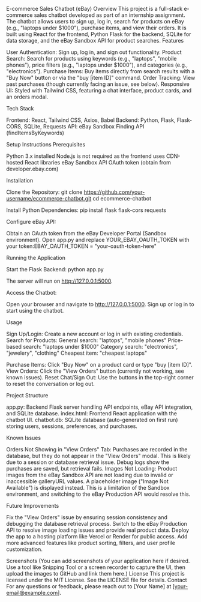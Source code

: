 E-commerce Sales Chatbot (eBay)
Overview
This project is a full-stack e-commerce sales chatbot developed as part of an internship assignment. The chatbot allows users to sign up, log in, search for products on eBay (e.g., "laptops under $1000"), purchase items, and view their orders. It is built using React for the frontend, Python Flask for the backend, SQLite for data storage, and the eBay Sandbox API for product searches.
Features

User Authentication: Sign up, log in, and sign out functionality.
Product Search: Search for products using keywords (e.g., "laptops", "mobile phones"), price filters (e.g., "laptops under $1000"), and categories (e.g., "electronics").
Purchase Items: Buy items directly from search results with a "Buy Now" button or via the "buy [item ID]" command.
Order Tracking: View past purchases (though currently facing an issue, see below).
Responsive UI: Styled with Tailwind CSS, featuring a chat interface, product cards, and an orders modal.

Tech Stack

Frontend: React, Tailwind CSS, Axios, Babel
Backend: Python, Flask, Flask-CORS, SQLite, Requests
API: eBay Sandbox Finding API (findItemsByKeywords)

Setup Instructions
Prerequisites

Python 3.x installed
Node.js is not required as the frontend uses CDN-hosted React libraries
eBay Sandbox API OAuth token (obtain from developer.ebay.com)

Installation

Clone the Repository:
git clone https://github.com/your-username/ecommerce-chatbot.git
cd ecommerce-chatbot


Install Python Dependencies:
pip install flask flask-cors requests


Configure eBay API:

Obtain an OAuth token from the eBay Developer Portal (Sandbox environment).
Open app.py and replace YOUR_EBAY_OAUTH_TOKEN with your token:EBAY_OAUTH_TOKEN = "your-oauth-token-here"





Running the Application

Start the Flask Backend:
python app.py

The server will run on http://127.0.0.1:5000.

Access the Chatbot:

Open your browser and navigate to http://127.0.0.1:5000.
Sign up or log in to start using the chatbot.



Usage

Sign Up/Login: Create a new account or log in with existing credentials.
Search for Products:
General search: "laptops", "mobile phones"
Price-based search: "laptops under $1000"
Category search: "electronics", "jewelery", "clothing"
Cheapest item: "cheapest laptops"


Purchase Items: Click "Buy Now" on a product card or type "buy [item ID]".
View Orders: Click the "View Orders" button (currently not working, see known issues).
Reset Chat/Sign Out: Use the buttons in the top-right corner to reset the conversation or log out.

Project Structure

app.py: Backend Flask server handling API endpoints, eBay API integration, and SQLite database.
index.html: Frontend React application with the chatbot UI.
chatbot.db: SQLite database (auto-generated on first run) storing users, sessions, preferences, and purchases.

Known Issues

Orders Not Showing in "View Orders" Tab: Purchases are recorded in the database, but they do not appear in the "View Orders" modal. This is likely due to a session or database retrieval issue. Debug logs show the purchases are saved, but retrieval fails.
Images Not Loading: Product images from the eBay Sandbox API are not loading due to invalid or inaccessible galleryURL values. A placeholder image ("Image Not Available") is displayed instead. This is a limitation of the Sandbox environment, and switching to the eBay Production API would resolve this.

Future Improvements

Fix the "View Orders" issue by ensuring session consistency and debugging the database retrieval process.
Switch to the eBay Production API to resolve image loading issues and provide real product data.
Deploy the app to a hosting platform like Vercel or Render for public access.
Add more advanced features like product sorting, filters, and user profile customization.

Screenshots
(You can add screenshots of your application here if desired. Use a tool like Snipping Tool or a screen recorder to capture the UI, then upload the images to GitHub and link them here.)
License
This project is licensed under the MIT License. See the LICENSE file for details.
Contact
For any questions or feedback, please reach out to [Your Name] at [your-email@example.com].
